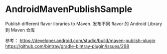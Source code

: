 # AndroidMavenPublishSample

Publish different flavor libraries to Maven. 发布不同 flavor 的 Android Library 到 Maven 仓库

参考：
https://developer.android.com/studio/build/maven-publish-plugin
https://github.com/bintray/gradle-bintray-plugin/issues/268
